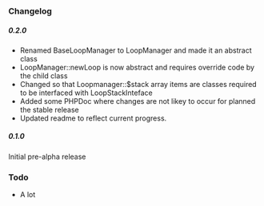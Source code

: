 ### Changelog

##### 0.2.0
- Renamed BaseLoopManager to LoopManager and made it an abstract class
- LoopManager::newLoop is now abstract and requires override code by the child class
- Changed so that Loopmanager::$stack array items are classes required to be interfaced with LoopStackInteface
- Added some PHPDoc where changes are not likey to occur for planned the stable release
- Updated readme to reflect current progress.

##### 0.1.0
Initial pre-alpha release

### Todo
- A lot